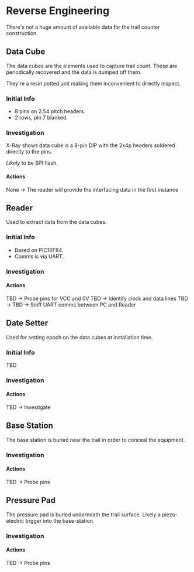 # Reverse Engineering

There's not a huge amount of available data for the trail counter construction.

## Data Cube

The data cubes are the elements used to capture trail count. These are periodically recovered and the data is dumped off them.

They're a resin potted unit making them inconvenient to directly inspect.

### Initial Info

- 8 pins on 2.54 pitch headers.
- 2 rows, pin 7 blanked.

### Investigation

X-Ray shows data cube is a 8-pin DIP with the 2x4p headers soldered directly to the pins.

*Likely* to be SPI flash.

#### Actions

None -> The reader will provide the interfacing data in the first instance 

## Reader

Used to extract data from the data cubes.

### Initial Info

- Based on PIC16F84.
- Comms is via UART.

### Investigation

#### Actions

TBD -> Probe pins for VCC and 0V
TBD -> Identify clock and data lines
TBD -> 
TBD -> Sniff UART comms between PC and Reader

## Date Setter

Used for setting epoch on the data cubes at installation time.

### Initial Info

TBD

### Investigation

#### Actions

TBD -> Investigate

## Base Station

The base station is buried near the trail in order to conceal the equipment.

### Investigation

#### Actions

TBD -> Probe pins

## Pressure Pad

The pressure pad is buried underneath the trail surface. Likely a piezo-electric trigger into the base-station.

### Investigation

#### Actions

TBD -> Probe pins